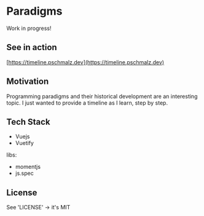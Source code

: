 # Paradigms

Work in progress!

## See in action

[https://timeline.pschmalz.dev](https://timeline.pschmalz.dev)

## Motivation

Programming paradigms and their historical development are an interesting topic. 
I just wanted to provide a timeline as I learn, step by step.

## Tech Stack

- Vuejs
- Vuetify

libs:
- momentjs
- js.spec

## License

See 'LICENSE' -> it's MIT